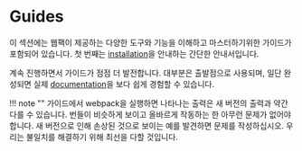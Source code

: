 # Guides

이 섹션에는 웹팩이 제공하는 다양한 도구와 기능을 이해하고 마스터하기위한 가이드가 포함되어 있습니다. 첫 번째는 [installation](guides/installation)을 안내하는 간단한 안내서입니다.

계속 진행하면서 가이드가 점점 더 발전합니다. 대부분은 출발점으로 사용되며, 일단 완성되면 실제 [documentation](configuration)을 보다 쉽게 경험할 수 있습니다.

!!! note ""
    가이드에서 webpack을 실행하면 나타나는 출력은 새 버전의 출력과 약간 다를 수 있습니다. 번들이 비슷하게 보이고 올바르게 작동하는 한 아무런 문제가 없어야 합니다. 새 버전으로 인해 손상된 것으로 보이는 예를 발견하면 문제를 작성하십시오. 우리는 불일치를 해결하기 위해 최선을 다할 것입니다.
